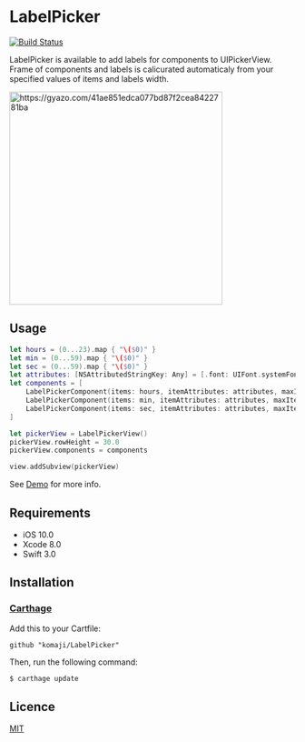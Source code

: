 # LabelPicker

[![Build Status](https://travis-ci.org/komaji/LabelPicker.svg?branch=master)](https://travis-ci.org/komaji/LabelPicker)

LabelPicker is available to add labels for components to UIPickerView.  
Frame of components and labels is calicurated automaticaly from your specified values of items and labels width.

<a href="https://gyazo.com/41ae851edca077bd87f2cea8422781ba"><img src="https://i.gyazo.com/41ae851edca077bd87f2cea8422781ba.png" alt="https://gyazo.com/41ae851edca077bd87f2cea8422781ba" width="375"/></a>

## Usage

```swift
let hours = (0...23).map { "\($0)" }
let min = (0...59).map { "\($0)" }
let sec = (0...59).map { "\($0)" }
let attributes: [NSAttributedStringKey: Any] = [.font: UIFont.systemFont(ofSize: 16.0)]
let components = [
    LabelPickerComponent(items: hours, itemAttributes: attributes, maxItemWidth: 20.0, labelName: "hours", labelAttributes: attributes, labelNameWidth: 50.0),
    LabelPickerComponent(items: min, itemAttributes: attributes, maxItemWidth: 20.0, labelName: "min", labelAttributes: attributes, labelNameWidth: 30.0),
    LabelPickerComponent(items: sec, itemAttributes: attributes, maxItemWidth: 20.0, labelName: "sec", labelAttributes: attributes, labelNameWidth: 30.0),
]

let pickerView = LabelPickerView()
pickerView.rowHeight = 30.0
pickerView.components = components

view.addSubview(pickerView)
```

See [Demo](https://github.com/komaji/LabelPicker/tree/master/Demo) for more info.

## Requirements

- iOS 10.0
- Xcode 8.0
- Swift 3.0

## Installation

### [Carthage](https://github.com/Carthage/Carthage)

Add this to your Cartfile:

```
github "komaji/LabelPicker"
```

Then, run the following command:

```sh
$ carthage update
```

## Licence

[MIT](https://github.com/komaji/LabelPicker/blob/master/LICENCE)
